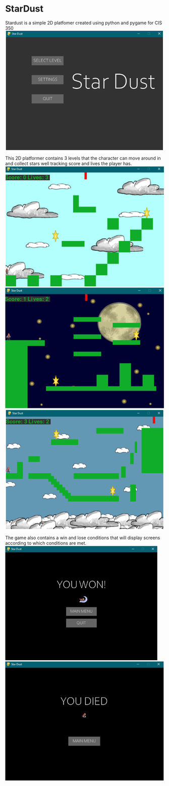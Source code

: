 # StarDust
Stardust is a simple 2D platfomer created using python and pygame for CIS 350
![](https://github.com/Gogginja/NewH/blob/master/docs/assets/main.PNG)


This 2D platformer contains 3 levels that the character can move around in and collect stars
well tracking score and lives the player has.
![](https://github.com/Gogginja/NewH/blob/master/docs/assets/level1.PNG)
![](https://github.com/Gogginja/NewH/blob/master/docs/assets/level2.PNG)
![](https://github.com/Gogginja/NewH/blob/master/docs/assets/level3.PNG)


The game also contains a win and lose conditions that will display screens according to which
conditions are met.
![](https://github.com/Gogginja/NewH/blob/master/docs/assets/win.PNG)
![](https://github.com/Gogginja/NewH/blob/master/docs/assets/death.PNG)

